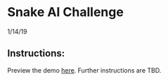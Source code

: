 # Snake AI Challenge
1/14/19

## Instructions:
Preview the demo [here](https://htmlpreview.github.io/?https://github.com/vaqcoders/coding-challenges/blob/master/4/snake/index.html).
Further instructions are TBD.
